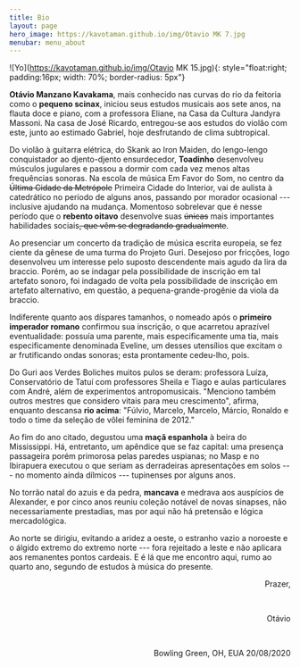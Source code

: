 ```yaml
---
title: Bio
layout: page
hero_image: https://kavotaman.github.io/img/Otavio MK 7.jpg
menubar: menu_about
---
```


![Yo](https://kavotaman.github.io/img/Otavio MK 15.jpg){: style="float:right; padding:16px; width: 70%; border-radius: 5px"}

**Otávio Manzano Kavakama**, mais conhecido nas curvas do rio da
feitoria como o **pequeno scinax**, iniciou seus estudos musicais aos
sete anos, na flauta doce e piano, com a professora Eliane, na Casa da
Cultura Jandyra Massoni. Na casa de José Ricardo, entregou-se aos
estudos do violão com este, junto ao estimado Gabriel, hoje desfrutando
de clima subtropical.

Do violão à guitarra elétrica, do Skank ao Iron Maiden, do lengo-lengo
conquistador ao djento-djento ensurdecedor, **Toadinho** desenvolveu
músculos jugulares e passou a dormir com cada vez menos altas
frequências sonoras. Na escola de música Em Favor do Som, no centro da
~~Última Cidade da Metrópole~~ Primeira Cidade do Interior, vai de
aulista à catedrático no período de alguns anos, passando por morador
ocasional --- inclusive ajudando na mudança. Momentoso sobrelevar que é
nesse período que o **rebento oitavo** desenvolve suas ~~únicas~~ mais
importantes habilidades sociais~~, que vêm se degradando gradualmente~~.

Ao presenciar um concerto da tradição de música escrita europeia, se fez
ciente da gênese de uma turma do Projeto Guri. Desejoso por fricções,
logo desenvolveu um interesse pelo suposto descendente mais agudo da
lira da braccio. Porém, ao se indagar pela possibilidade de inscrição em
tal artefato sonoro, foi indagado de volta pela possibilidade de
inscrição em artefato alternativo, em questão, a pequena-grande-progênie
da viola da braccio.

Indiferente quanto aos díspares tamanhos, o nomeado após o **primeiro
imperador romano** confirmou sua inscrição, o que acarretou aprazível
eventualidade: possuía uma parente, mais especificamente uma tia, mais
especificamente denominada Eveline, um desses utensílios que excitam o
ar frutificando ondas sonoras; esta prontamente cedeu-lho, pois.

Do Guri aos Verdes Boliches muitos pulos se deram: professora Luíza,
Conservatório de Tatuí com professores Sheila e Tiago e aulas
particulares com André, além de experimentos antropomusicais. "Menciono
também outros mestres que considero vitais para meu crescimento",
afirma, enquanto descansa **rio acima**: "Fúlvio, Marcelo, Marcelo,
Márcio, Ronaldo e todo o time da seleção de vôlei feminina de 2012."

Ao fim do ano citado, degustou uma **maçã espanhola** à beira do
Mississippi. Há, entretanto, um apêndice que se faz capital: uma
presença passageira porém primorosa pelas paredes uspianas; no Masp e no
Ibirapuera executou o que seriam as derradeiras apresentações em solos
--- no momento ainda dílmicos --- tupinenses por alguns anos.

No torrão natal do azuis e da pedra, **mancava** e medrava aos auspícios
de Alexander, e por cinco anos reuniu coleção notável de novas sinapses,
não necessariamente prestadias, mas por aqui não há pretensão e lógica
mercadológica.

Ao norte se dirigiu, evitando a aridez a oeste, o estranho vazio a
noroeste e o álgido extremo do extremo norte --- fora rejeitado a leste
e não aplicara aos remanentes pontos cardeais. E é lá que me encontro
aqui, rumo ao quarto ano, segundo de estudos à música do presente.

<p style="text-align: right">Prazer,</p><br>
<p style="text-align: right">Otávio</p><br>
<p style="text-align: right">Bowling Green, OH, EUA 20/08/2020</p>

